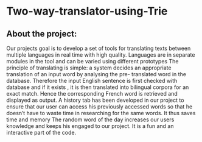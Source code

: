 # Two-way-translator-using-Trie

## About the project:

Our projects goal is to develop a set of tools for translating texts between multiple languages in real time with high quality.
Languages are in separate modules in the tool and can be varied using different prototypes
The principle of translating is simple: a system decides an appropriate translation of an input word by analysing the pre- translated word in the database. Therefore the input English sentence is first checked with database and if it exists , it is then translated into bilingual corpora for an exact match. Hence the corresponding French word is retrieved and displayed as output.
A history tab has been developed in our project to ensure that our user can access his previously accessed words so that he doesn’t have to waste time in researching for the same words. It thus saves time and memory
The random word of the day increases our users knowledge and keeps his engaged to our project. It is a fun and an interactive part of the code.
